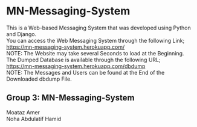 # MN-Messaging-System
This is a Web-based Messaging System that was developed using Python and Django.<br/>
You can access the Web Messaging System through the following Link; <br/>
https://mn-messaging-system.herokuapp.com/ <br/>
NOTE: The Website may take several Seconds to load at the Beginning. <br/>
The Dumped Database is available through the following URL; <br/>
https://mn-messaging-system.herokuapp.com/dbdump <br/>
NOTE: The Messages and Users can be found at the End of the Downloaded dbdump File. 
## Group 3: MN-Messaging-System 
Moataz Amer <br/>
Noha Abdulatif Hamid
